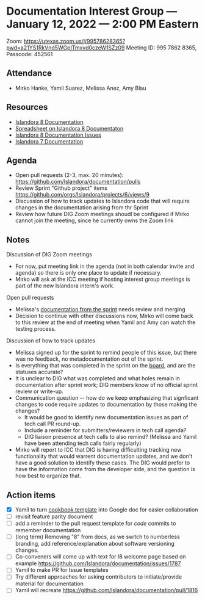 # Documentation Interest Group — January 12, 2022 — 2:00 PM Eastern

Zoom: https://utexas.zoom.us/j/99578628365?pwd=a21YS1RkVnd5WGpITmxvd0czeW1SZz09
Meeting ID: 995 7862 8365, Passcode: 452561

## Attendance

* Mirko Hanke, Yamil Suarez, Melissa Anez, Amy Blau

  
## Resources
* [Islandora 8 Documentation](https://islandora.github.io/documentation/)
* [Spreadsheet on Islandora 8 Documentaton](https://docs.google.com/spreadsheets/d/1E-kRw9xE60CKK0qL1-phzeVKjEZu3qBKZ9d3LH1hDEE/edit?usp=sharing)
* [Islandora 8 Documentation Issues](https://github.com/Islandora/documentation/labels/documentation)
* [Islandora 7 Documentation](https://wiki.lyrasis.org/display/ISLANDORA/Start)

## Agenda
- Open pull requests (2-3, max. 20 minutes): https://github.com/Islandora/documentation/pulls
- Review Sprint "Github project" items https://github.com/orgs/Islandora/projects/6/views/9
- Discussion of how to track updates to Islandora code that will require changes in the documentation arising from thr Sprint
- Review how future DIG Zoom meetings shoudl be configured if Mirko cannot join the meeting, since he currently owns the Zoom link


## Notes
Discussion of DIG Zoom meetings
* For now, put meeting link in the agenda (not in both calendar invite and agenda) so there is only one place to update if necessary.
* Mirko will ask at the ICC meeting if hosting interest group meetings is part of the new Islandora intern's work.

Open pull requests
* Melissa's [documentation from the sprint](https://github.com/islandora/documentation/pull/1997) needs review and merging
* Decision to continue with other discussions now, Mirko will come back to this review at the end of meeting when Yamil and Amy can watch the testing process.

Discussion of how to track updates
* Melissa signed up for the sprint to remind people of this issue, but there was no feedback, no metadocumentation out of the sprint.
* Is everything that was completed in the sprint on the [board](https://github.com/orgs/islandora/projects/6/views/9), and are the statuses accurate?
* It is unclear to DIG what was completed and what holes remain in documentation after sprint work; DIG members know of no official sprint review or write-up.
* Communication question -- how do we keep emphasizing that signficant changes to code require updates to documentation by those making the changes?
  * It would be good to identify new documentation issues as part of tech call PR round-up.
  * Include a reminder for submitters/reviewers in tech call agenda?
  * DIG liaison presence at tech calls to also remind? (Melissa and Yamil have been attending tech calls fairly regularly)
* Mirko will report to ICC that DIG is having difficulting tracking new functionality that would warrent documentation updates, and we don't have a good solution to identify these cases. The DIG would prefer to have the information come from the developer side, and the question is how best to organize that.

## Action items
* [x] Yamil to turn [cookbook template](https://github.com/Islandora-Labs/Islandora-Cookbook/blob/main/recipes/recipe_template.md) into Google doc for easier collaboration
* [ ] revisit feature parity document
* [ ] add a reminder to the pull request template for _code_ commits to remember documentation
* [ ] (long term) Removing "8" from docs, as we switch to numberless branding, add reference/explanation about software versioning changes.
* [ ] Co-conveners will come up with text for I8 welcome page based on example https://github.com/Islandora/documentation/issues/1787
* [ ] Yamil to make PR for Issue templates
* [ ] Try different approaches for asking contributors to initiate/provide material for documentation
* [ ] Yamil will recreate https://github.com/Islandora/documentation/pull/1816
